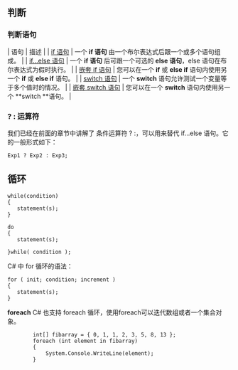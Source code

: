 ## 判断
### 判断语句
| 语句 | 描述 |
| [if 语句](https://www.runoob.com/csharp/csharp-if.html "C# 中的 if 语句") | 一个 **if 语句** 由一个布尔表达式后跟一个或多个语句组成。 |
| [if...else 语句](https://www.runoob.com/csharp/csharp-if-else.html "C# 中的 if...else 语句") | 一个 **if 语句** 后可跟一个可选的 **else 语句**，else 语句在布尔表达式为假时执行。 |
| [嵌套 if 语句](https://www.runoob.com/csharp/csharp-nested-if.html "C# 中的嵌套 if 语句") | 您可以在一个 **if** 或 **else if** 语句内使用另一个 **if** 或 **else if** 语句。 |
| [switch 语句](https://www.runoob.com/csharp/csharp-switch.html "C# 中的 switch 语句") | 一个 **switch** 语句允许测试一个变量等于多个值时的情况。 |
| [嵌套 switch 语句](https://www.runoob.com/csharp/csharp-nested-switch.html "C# 中的嵌套 switch 语句") | 您可以在一个 **switch** 语句内使用另一个 **switch **语句。 |


### ? : 运算符
我们已经在前面的章节中讲解了 条件运算符 ? :，可以用来替代 if...else 语句。它的一般形式如下：
```
Exp1 ? Exp2 : Exp3;
```

## 循环
```
while(condition)
{
   statement(s);
}
```

```
do
{
   statement(s);

}while( condition );
```

C# 中 for 循环的语法：
```
for ( init; condition; increment )
{
   statement(s);
}
```

**foreach**
C# 也支持 foreach 循环，使用foreach可以迭代数组或者一个集合对象。
```
        int[] fibarray = { 0, 1, 1, 2, 3, 5, 8, 13 };
        foreach (int element in fibarray)
        {
            System.Console.WriteLine(element);
        }
```

